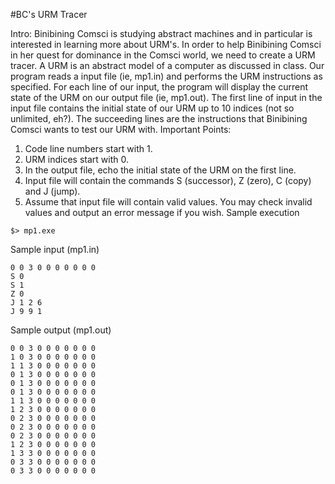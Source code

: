 #BC's URM Tracer

Intro:
Binibining Comsci is studying abstract machines and in particular is interested in learning more about URM's. In order to help Binibining Comsci in her quest for dominance in the Comsci world, we need to create a URM tracer. A URM is an abstract model of a computer as discussed in class.
Our program reads a input file (ie, mp1.in) and performs the URM instructions as specified. For each line of our input, the program will display the current state of the URM on our output file (ie, mp1.out). The first line of input in the input file contains the initial state of our URM up to 10 indices (not so unlimited, eh?). The succeeding lines are the instructions that Binibining Comsci wants to test our URM with.
Important Points:
1. Code line numbers start with 1.
2. URM indices start with 0.
3. In the output file, echo the initial state of the URM on the first line.
4. Input file will contain the commands S (successor), Z (zero), C (copy) and J (jump).
5. Assume that input file will contain valid values. You may check invalid values and output an error message if you wish.
Sample execution
```
$> mp1.exe
```
Sample input (mp1.in)
```
0 0 3 0 0 0 0 0 0 0
S 0
S 1
Z 0
J 1 2 6
J 9 9 1
```
Sample output (mp1.out)
```
0 0 3 0 0 0 0 0 0 0
1 0 3 0 0 0 0 0 0 0
1 1 3 0 0 0 0 0 0 0
0 1 3 0 0 0 0 0 0 0
0 1 3 0 0 0 0 0 0 0
0 1 3 0 0 0 0 0 0 0
1 1 3 0 0 0 0 0 0 0
1 2 3 0 0 0 0 0 0 0
0 2 3 0 0 0 0 0 0 0
0 2 3 0 0 0 0 0 0 0
0 2 3 0 0 0 0 0 0 0
1 2 3 0 0 0 0 0 0 0
1 3 3 0 0 0 0 0 0 0
0 3 3 0 0 0 0 0 0 0
0 3 3 0 0 0 0 0 0 0
```